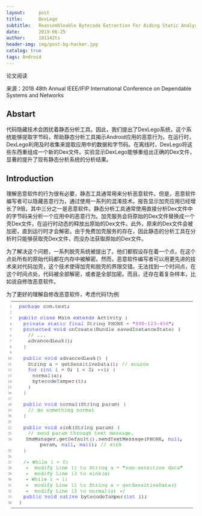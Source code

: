 ```yaml
---
layout:     post
title:      DexLego
subtitle:   Reassembleable Bytecode Extraction For Aiding Static Analysis
date:       2019-06-25
author:     101142ts
header-img: img/post-bg-hacker.jpg
catalog: true
tags: Android 
---
```

论文阅读

来源：2018 48th Annual IEEE/IFIP International Conference on Dependable Systems and Networks

## Abstart
代码隐藏技术会困扰着静态分析工具。因此，我们提出了DexLego系统，这个系统能够提取字节码，帮助静态分析工具揭示Android应用的恶意行为。在运行时，DexLego利用及时收集来提取应用中的数据和字节码。在离线时，DexLego将这些东西重组成一个新的Dex文件。实验显示DexLego能够重组出正确的Dex文件，显著的提升了现有静态分析系统的分析结果。

## Introduction
理解恶意软件的行为很有必要，静态工具通常用来分析恶意软件。但是，恶意软件编写者可以隐藏恶意行为，通过使用一系列的混淆技术。报告显示加壳应用已经增长了9倍，其中三分之一是恶意软件。静态分析工具通常使用直接分析Dex文件中的字节码来分析一个应用中的恶意行为。加壳服务会将原始的Dex文件替换成一个壳Dex文件，在运行时动态的释放出原始的Dex文件。此外，原来的Dex文件会被加密，直到运行时才会解密。由于免费加壳服务的存在，因此静态的分析工具在分析时只能够获取壳Dex文件，而没办法获取原始的Dex文件。

为了解决这个问题，一系列脱壳系统被提出了。他们都假设存在着一个点，在这个点处所有的原始代码都在内存中被解密。然而，恶意软件编写者可以用更先进的技术来对代码加壳，这个技术使得加壳和脱壳的界限交错。无法找到一个时间点，在这个时间点处，代码被全部解密，或者是全部加密。而且，还存在着复杂样本，比如说自修改恶意软件。

为了更好的理解自修改恶意软件，考虑代码1为例![Code 1: An Example of Self-Modifying Code](https://github.com/101142TS/101142ts.github.io/blob/master/img/dexlego-Fig-1.png?raw=true)